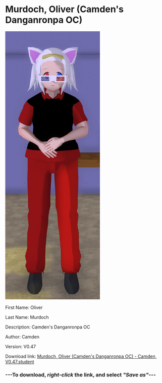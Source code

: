 # Murdoch, Oliver (Camden's Danganronpa OC)

<img src = "https://raw.githubusercontent.com/Arbiter1223/Daigaku-Gurashi-Custom-Students/master/Students/Files/Murdoch%2C%20Oliver%20(Camden's%20Danganronpa%20OC).png">

First Name: Oliver

Last Name: Murdoch

Description: Camden's Danganronpa OC

Author: Camden

Version: V0.47

Download link: <a href="https://raw.githubusercontent.com/Arbiter1223/Daigaku-Gurashi-Custom-Students/master/Students/Files/Murdoch%2C%20Oliver%20(Camden's%20Danganronpa%20OC)%20-%20Camden%2C%20V0.47.student">Murdoch, Oliver (Camden's Danganronpa OC) - Camden, V0.47.student</a>

### ---**To download, _right-click_ the link, and select _"Save as"_**---
